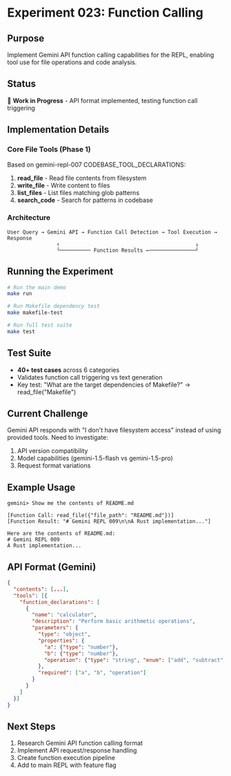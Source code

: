# Experiment 023: Function Calling

## Purpose
Implement Gemini API function calling capabilities for the REPL, enabling tool use for file operations and code analysis.

## Status
🚧 **Work in Progress** - API format implemented, testing function call triggering

## Implementation Details

### Core File Tools (Phase 1)
Based on gemini-repl-007 CODEBASE_TOOL_DECLARATIONS:
1. **read_file** - Read file contents from filesystem
2. **write_file** - Write content to files  
3. **list_files** - List files matching glob patterns
4. **search_code** - Search for patterns in codebase

### Architecture
```
User Query → Gemini API → Function Call Detection → Tool Execution → Response
                ↑                                            ↓
                └────────── Function Results ←───────────────┘
```

## Running the Experiment

```bash
# Run the main demo
make run

# Run Makefile dependency test
make makefile-test

# Run full test suite
make test
```

## Test Suite
- **40+ test cases** across 6 categories
- Validates function call triggering vs text generation
- Key test: "What are the target dependencies of Makefile?" → read_file("Makefile")

## Current Challenge
Gemini API responds with "I don't have filesystem access" instead of using provided tools. Need to investigate:
1. API version compatibility
2. Model capabilities (gemini-1.5-flash vs gemini-1.5-pro)
3. Request format variations

## Example Usage

```
gemini> Show me the contents of README.md

[Function Call: read_file({"file_path": "README.md"})]
[Function Result: "# Gemini REPL 009\n\nA Rust implementation..."]

Here are the contents of README.md:
# Gemini REPL 009
A Rust implementation...
```

## API Format (Gemini)

```json
{
  "contents": [...],
  "tools": [{
    "function_declarations": [
      {
        "name": "calculator",
        "description": "Perform basic arithmetic operations",
        "parameters": {
          "type": "object",
          "properties": {
            "a": {"type": "number"},
            "b": {"type": "number"},
            "operation": {"type": "string", "enum": ["add", "subtract", "multiply", "divide"]}
          },
          "required": ["a", "b", "operation"]
        }
      }
    ]
  }]
}
```

## Next Steps
1. Research Gemini API function calling format
2. Implement API request/response handling
3. Create function execution pipeline
4. Add to main REPL with feature flag